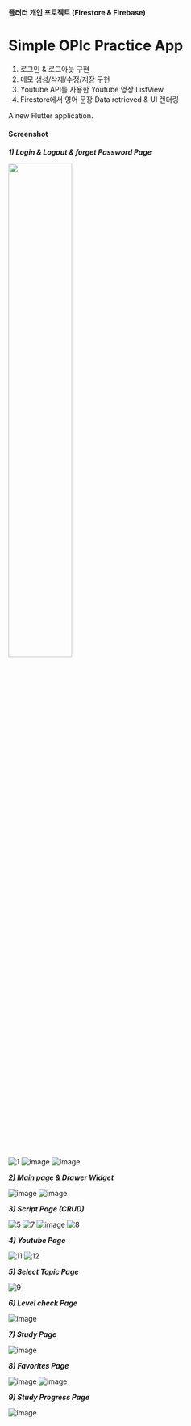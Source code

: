 #### 플러터 개인 프로젝트 (Firestore & Firebase) ####

# Simple OPIc Practice App #

1) 로그인 & 로그아웃 구현
2) 메모 생성/삭제/수정/저장 구현
3) Youtube API를 사용한 Youtube 영상 ListView
4) Firestore에서 영어 문장 Data retrieved &  UI 렌더링

A new Flutter application.

#### Screenshot ####

_**1) Login & Logout & forget Password Page**_

<img src="https://user-images.githubusercontent.com/45419456/97810960-e23bd980-1cba-11eb-8c21-b3df2bfb31ac.PNG" width="50%"></img>

![1](https://user-images.githubusercontent.com/45419456/97810960-e23bd980-1cba-11eb-8c21-b3df2bfb31ac.PNG)
![image](https://user-images.githubusercontent.com/45419456/97810971-ecf66e80-1cba-11eb-9561-4517ab79a33c.png)
![image](https://user-images.githubusercontent.com/45419456/97810981-ff70a800-1cba-11eb-8175-91281438027c.png)



_**2) Main page & Drawer Widget**_

![image](https://user-images.githubusercontent.com/45419456/97810992-0d262d80-1cbb-11eb-96ca-95491db12326.png)
![image](https://user-images.githubusercontent.com/45419456/97811004-16af9580-1cbb-11eb-90b1-150a6c275631.png)


_**3) Script Page (CRUD)**_

![5](https://user-images.githubusercontent.com/45419456/97811350-5f684e00-1cbd-11eb-859d-7fda93663723.PNG)
![7](https://user-images.githubusercontent.com/45419456/97811043-46f73400-1cbb-11eb-8981-03aca4d1e6aa.PNG)
![image](https://user-images.githubusercontent.com/45419456/97811074-7efe7700-1cbb-11eb-8a0c-da92dec9290c.png)
![8](https://user-images.githubusercontent.com/45419456/97811373-93437380-1cbd-11eb-8eed-9da17bc53e64.PNG)


_**4) Youtube Page**_

![11](https://user-images.githubusercontent.com/45419456/97811392-ace4bb00-1cbd-11eb-9819-f8620744ee88.PNG)
![12](https://user-images.githubusercontent.com/45419456/97811394-af471500-1cbd-11eb-8063-7f79fc0a546a.PNG)


_**5) Select Topic Page**_

![9](https://user-images.githubusercontent.com/45419456/97811386-a1918f80-1cbd-11eb-963b-61424c27b579.PNG)


_**6) Level check Page**_

![image](https://user-images.githubusercontent.com/45419456/97811642-49f42380-1cbf-11eb-880e-4d636a6af802.png)


_**7) Study Page**_

![image](https://user-images.githubusercontent.com/45419456/97811625-2c26be80-1cbf-11eb-9506-a8feacc1b0ad.png)


_**8) Favorites Page**_

![image](https://user-images.githubusercontent.com/45419456/97811779-0f3ebb00-1cc0-11eb-8676-b08884f8465a.png)
![image](https://user-images.githubusercontent.com/45419456/97811782-182f8c80-1cc0-11eb-81f9-b4ae034f3aa8.png)


_**9) Study Progress Page**_

![image](https://user-images.githubusercontent.com/45419456/97811740-d43c8780-1cbf-11eb-99bd-dbc636a23a26.png)

